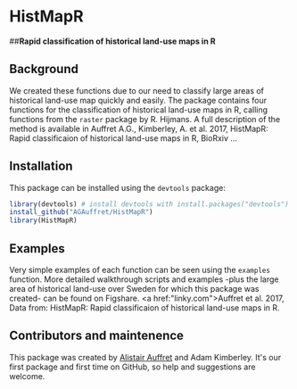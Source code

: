 # HistMapR

##**Rapid classification of historical land-use maps in R**

## Background
We created these functions due to our need to classify large areas of historical land-use map quickly and easily. The package contains four functions for the classification of historical land-use maps in R, calling functions from the `raster` package by R. Hijmans. A full description of the method is available in Auffret A.G., Kimberley, A. et al. 2017, HistMapR: Rapid classificaion of historical land-use maps in R, BioRxiv ...

## Installation
This package can be installed using the `devtools` package:

```R
library(devtools) # install devtools with install.packages("devtools") if you don't have it already.
install_github("AGAuffret/HistMapR")
library(HistMapR)
```

## Examples
Very simple examples of each function can be seen using the `examples` function. More detailed walkthrough scripts and examples -plus the large area of historical land-use over Sweden for which this package was created- can be found on Figshare. <a href:"linky.com">Auffret et al. 2017, Data from: HistMapR: Rapid classificaion of historical land-use maps in R</a>.

## Contributors and maintenence

This package was created by <a href="mailto:alistair.auffret@natgeo.su.se">Alistair Auffret</a> and Adam Kimberley. It's our first package and first time on GitHub, so help and suggestions are welcome.


